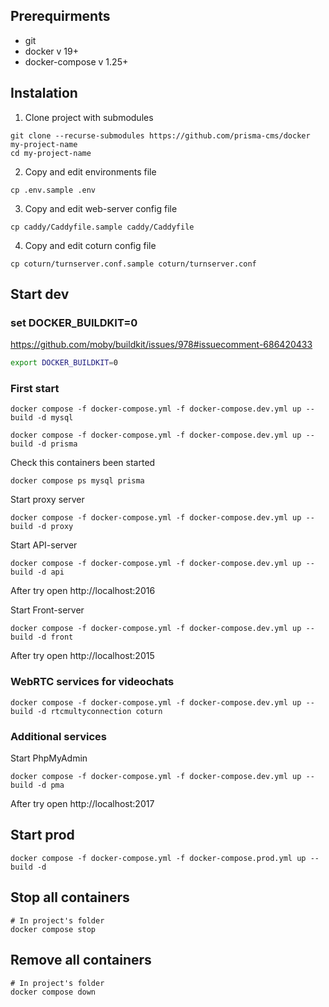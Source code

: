 ## Prerequirments

- git
- docker v 19+
- docker-compose v 1.25+

## Instalation

1. Clone project with submodules

```
git clone --recurse-submodules https://github.com/prisma-cms/docker my-project-name
cd my-project-name
```

2. Copy and edit environments file

```
cp .env.sample .env
```

3. Copy and edit web-server config file

```
cp caddy/Caddyfile.sample caddy/Caddyfile
```

4. Copy and edit coturn config file

```
cp coturn/turnserver.conf.sample coturn/turnserver.conf
```

## Start dev

### set DOCKER_BUILDKIT=0

https://github.com/moby/buildkit/issues/978#issuecomment-686420433

```sh
export DOCKER_BUILDKIT=0
```

### First start

```
docker compose -f docker-compose.yml -f docker-compose.dev.yml up --build -d mysql
```

```
docker compose -f docker-compose.yml -f docker-compose.dev.yml up --build -d prisma
```

Check this containers been started

```
docker compose ps mysql prisma
```

Start proxy server

```
docker compose -f docker-compose.yml -f docker-compose.dev.yml up --build -d proxy
```

Start API-server

```
docker compose -f docker-compose.yml -f docker-compose.dev.yml up --build -d api
```

After try open http://localhost:2016

Start Front-server

```
docker compose -f docker-compose.yml -f docker-compose.dev.yml up --build -d front
```

After try open http://localhost:2015

### WebRTC services for videochats

```
docker compose -f docker-compose.yml -f docker-compose.dev.yml up --build -d rtcmultyconnection coturn
```

### Additional services

Start PhpMyAdmin

```
docker compose -f docker-compose.yml -f docker-compose.dev.yml up --build -d pma
```

After try open http://localhost:2017

## Start prod

```
docker compose -f docker-compose.yml -f docker-compose.prod.yml up --build -d
```

## Stop all containers

```
# In project's folder
docker compose stop
```

## Remove all containers

```
# In project's folder
docker compose down
```
